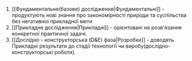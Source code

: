 1. [[Фундаментальне(базове) дослідження|Фундаментальні]] - продуктують нові знання про закономірності природи та суспільства без негативної прикладної мети
2. [[Прикладне дослідження|Прикладні]] - орієнтовані на розв'язання конкретної практичної задачі.
3. [[Дослідно - конструкторська (D&E) фаза|Розробки]] - доводять Прикладні результати до стадії технології чи виробу(дослідно-конструкторські роботи).
